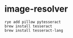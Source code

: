 # image-resolver

```
rye add pillow pytesseract
brew install tesseract
brew install tesseract-lang
```